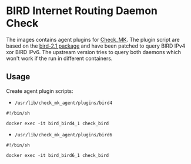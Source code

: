 # BIRD Internet Routing Daemon Check

The images contains agent plugins for [Check_MK](https://mathias-kettner.de/check_mk.html).
The plugin script are based on the [bird-2.1 package](https://mathias-kettner.de/check_mk_exchange.php?_search=bird)
and have been patched to query BIRD IPv4 xor BIRD IPv6. The upstream version tries to query both daemons which won't work
if the run in different containers.


## Usage

Create agent plugin scripts:
- `/usr/lib/check_mk_agent/plugins/bird4`

```
#!/bin/sh

docker exec -it bird_bird4_1 check_bird
```

- `/usr/lib/check_mk_agent/plugins/bird6`

```
#!/bin/sh

docker exec -it bird_bird6_1 check_bird
```
